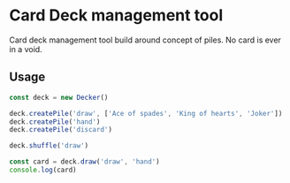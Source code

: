 # Card Deck management tool

Card deck management tool build around concept of piles. No card is ever in a void.

## Usage

```js
const deck = new Decker()

deck.createPile('draw', ['Ace of spades', 'King of hearts', 'Joker'])
deck.createPile('hand')
deck.createPile('discard')

deck.shuffle('draw')

const card = deck.draw('draw', 'hand')
console.log(card)
```
